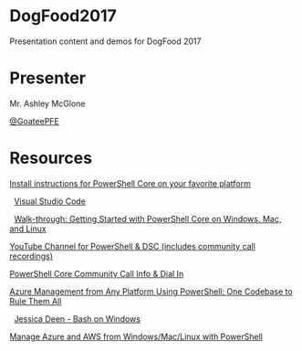 # DogFood2017
Presentation content and demos for DogFood 2017

# Presenter
Mr. Ashley McGlone

[@GoateePFE](https://twitter.com/GoateePFE)


# Resources

[Install instructions for PowerShell Core on your favorite platform](http://github.com/powershell/powershell)

 
[Visual Studio Code](https://code.visualstudio.com)

 
[Walk-through: Getting Started with PowerShell Core on Windows, Mac, and Linux](http://aka.ms/xplatps)


[YouTube Channel for PowerShell & DSC (includes community call recordings)](https://www.youtube.com/channel/UCMhQH-yJlr4_XHkwNunfMog)


[PowerShell Core Community Call Info & Dial In](https://github.com/PowerShell/PowerShell-RFC/tree/master/CommunityCall/)


[Azure Management from Any Platform Using PowerShell: One Codebase to Rule Them All](https://channel9.msdn.com/Blogs/AzureRM-Management-from-any-Platform/AuzreRm-Management-From-any-Platform)

 
[Jessica Deen - Bash on Windows](http://github.com/jldeen/SVCC-AzureMgmtxplat)


[Manage Azure and AWS from Windows/Mac/Linux with PowerShell](http://www.powershellgallery.com/items?q=netcore&x=17&y=18)

